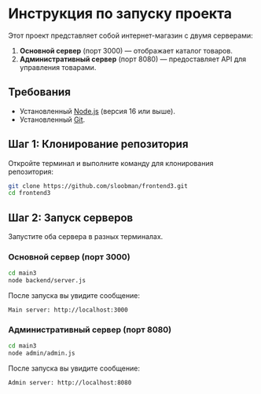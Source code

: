 # Инструкция по запуску проекта

Этот проект представляет собой интернет-магазин с двумя серверами:
1. **Основной сервер** (порт 3000) — отображает каталог товаров.
2. **Административный сервер** (порт 8080) — предоставляет API для управления товарами.

## Требования
- Установленный [Node.js](https://nodejs.org/) (версия 16 или выше).
- Установленный [Git](https://git-scm.com/).

## Шаг 1: Клонирование репозитория
Откройте терминал и выполните команду для клонирования репозитория:
```bash
git clone https://github.com/sloobman/frontend3.git
cd frontend3
```

## Шаг 2: Запуск серверов
Запустите оба сервера в разных терминалах.

### Основной сервер (порт 3000)
```bash
cd main3
node backend/server.js
```
После запуска вы увидите сообщение:
```
Main server: http://localhost:3000
```

### Административный сервер (порт 8080)
```bash
cd main3
node admin/admin.js
```
После запуска вы увидите сообщение:
```
Admin server: http://localhost:8080
```

